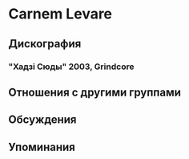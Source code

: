 # Carnem Levare



## Дискография

### "Хадзi Сюды" 2003, Grindcore




## Отношения с другими группами


## Обсуждения


## Упоминания

